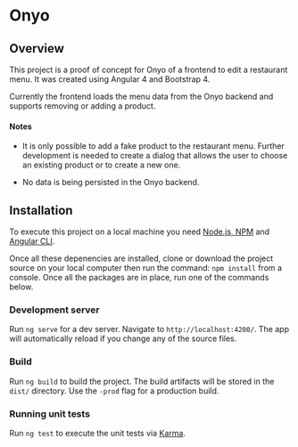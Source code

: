 # Onyo

## Overview

This project is a proof of concept for Onyo of a frontend to edit a restaurant menu. It was created using Angular 4 and Bootstrap 4.

Currently the frontend loads the menu data from the Onyo backend and supports removing or adding a product.

#### Notes

*   It is only possible to add a fake product to the restaurant menu. Further development is needed to create a dialog that allows the user to choose an existing product or to create a new one.

*   No data is being persisted in the Onyo backend.

## Installation

To execute this project on a local machine you need [Node.js, NPM](https://docs.npmjs.com/getting-started/installing-node) and [Angular CLI](https://cli.angular.io/).

Once all these depenencies are installed, clone or download the project source on your local computer then run the command: `npm install` from a console. Once all the packages are in place, run one of the commands below.

### Development server

Run `ng serve` for a dev server. Navigate to `http://localhost:4200/`. The app will automatically reload if you change any of the source files.

### Build

Run `ng build` to build the project. The build artifacts will be stored in the `dist/` directory. Use the `-prod` flag for a production build.

### Running unit tests

Run `ng test` to execute the unit tests via [Karma](https://karma-runner.github.io).
